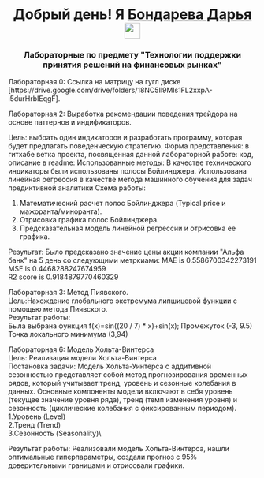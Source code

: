 
<h1 align="center">Добрый день! Я <a href="(https://github.com/Chiplenok)" target="_blank">Бондарева Дарья</a> 
<img src="https://github.com/blackcater/blackcater/raw/main/images/Hi.gif" height="32"/></h1>
<h3 align="center">Лабораторные по предмету "Технологии поддержки принятия решений на финансовых рынках"</h3>
Лабораторная 0: Ссылка на матрицу на гугл диске [https://drive.google.com/drive/folders/18NC5Il9Mls1FL2xxpA-i5durHrbIEqgF].  

Лабораторная 2: Выработка рекомендации поведения трейдора на основе паттернов и индификаторов.  

Цель: выбрать один индикаторов и разработать программу, которая будет предлагать поведенческую стратегию.
Форма представления: в гитхабе ветка проекта, посвященная данной лабораторной работе: код, описание в readme:
Использованные методы: В качестве технического индикаторы были использованы полосы Бойлинджера. 
  Использована линейная регрессия в качестве метода машинного обучения для задач предиктивной аналитики
Схема работы:
  1. Математический расчет полос Бойлинджера (Typical price и мажоранта/миноранта).
  2. Отрисовка графика полос Бойлинджера.
  3. Предсказательная модель линейной регрессии и отрисовка ее графика.
  
Результат: Было предсказано значение цены акции компании "Альфа банк" на 5 день со следующими метркиами:
MAE is 0.5586700342273191\
MSE is 0.4468288247674959\
R2 score is 0.9184879770460329


Лабораторная 3: Метод Пиявского.\
Цель:Нахождение глобального экстремума липшицевой функции с помощью метода Пиявского.\
Результат работы: \
Была выбрана функция f(x)=sin((20 / 7) * x)+sin(x);   Промежуток (-3, 9.5)\
Точка локального минимума (3,94)



Лабораторная 6: Модель Хольта-Винтерса\
Цель: Реализация модели Хольта-Винтерса\
Постановка задачи:
Модель Хольта-Уинтерса с аддитивной сезонностью представляет собой метод прогнозирования временных рядов, который учитывает тренд, уровень и сезонные колебания в данных. Основные компоненты модели включают в себя уровень (текущее значение уровня ряда), тренд (темп изменения уровня) и сезонность (циклические колебания с фиксированным периодом).
1.Уровень (Level)\
2.Тренд (Trend)\
3.Сезонность (Seasonality)\

Результат работы: Реализовали модель Хольта-Винтерса, нашли оптимальные гиперпараметры, создали прогноз с 95% доверительными границами и отрисовали графики.




